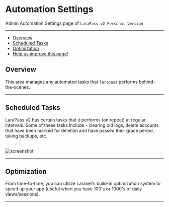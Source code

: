 # Automation Settings

Admin Automation Settings page of `LaraPass v2 Personal Version`

---

- [Overview](#overview)
- [Scheduled Tasks](#task)
- [Optimization](#optimize)
- [<a href="https://github.com/larapass/docs/edit/master/resources/docs/personal/admin/automation-settings.md" target="_blank"><i class="fa fa-edit"></i> Help us improve this page!</a>](#)

<a name="overview"></a>
## Overview

This area manages any automated tasks that `larapass` performs behind-the-scenes.

---

<a name="tasks"></a>
## Scheduled Tasks

LaraPass v2 has certain tasks that it performs (on repeat) at regular intervals. Some of these tasks include - clearing old logs, delete accounts that have been marked for deletion and have passed their grace period, taking backups, etc.  
<br>

![screenshot](/screenshots/admin/automation/overview.png)

---

<a name="optmize"></a>
## Optimization

From time-to-time, you can utilize Laravel's build-in optimization system to speed up your app (useful when you have 100's or 1000's of daily views/sessions). 

---
<br />
<larecipe-feedback message="Thankyou for your feedback!">
</larecipe-feedback>